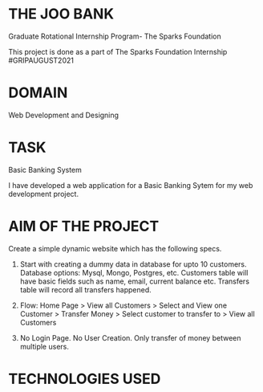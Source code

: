  
# THE JOO BANK
Graduate Rotational Internship Program- The Sparks Foundation

This project is done as a part of The Sparks Foundation Internship #GRIPAUGUST2021

# DOMAIN
Web Development and Designing

# TASK
Basic Banking System

I have developed a web application for a Basic Banking Sytem for my web development project.

# AIM OF THE PROJECT
Create a simple dynamic website which has the following specs.

1. Start with creating a dummy data in database for upto 10 customers. Database options: Mysql, Mongo, Postgres, etc. Customers table will have basic fields such as name, email, current balance etc. Transfers table will record all transfers happened.

2. Flow: Home Page > View all Customers > Select and View one Customer > Transfer Money > Select customer to transfer to > View all Customers

3. No Login Page. No User Creation. Only transfer of money between multiple users.

# TECHNOLOGIES USED

